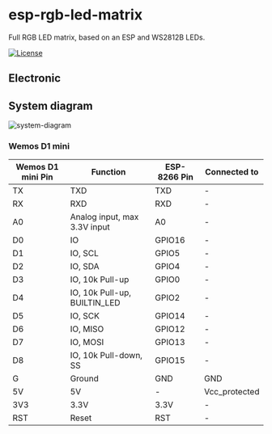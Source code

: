 # esp-rgb-led-matrix
Full RGB LED matrix, based on an ESP and WS2812B LEDs.

[![License](https://img.shields.io/badge/license-MIT-blue.svg)](http://choosealicense.com/licenses/mit/)

## Electronic

## System diagram

![system-diagram](https://github.com/BlueAndi/esp-rgb-led-matrix/blob/master/doc/design/system.png)

### Wemos D1 mini

| Wemos D1 mini Pin | Function | ESP-8266 Pin | Connected to |
| --- | --- | --- | --- |
| TX | TXD | TXD | - |
| RX | RXD | RXD | - |
| A0 | Analog input, max 3.3V input | A0 | - |
| D0 | IO | GPIO16 | - |
| D1 | IO, SCL | GPIO5 | - |
| D2 | IO, SDA | GPIO4 | - |
| D3 | IO, 10k Pull-up | GPIO0 | - |
| D4 | IO, 10k Pull-up, BUILTIN_LED | GPIO2 | - |
| D5 | IO, SCK | GPIO14 | - |
| D6 | IO, MISO | GPIO12 | - |
| D7 | IO, MOSI | GPIO13 | - |
| D8 | IO, 10k Pull-down, SS | GPIO15 | - |
| G | Ground | GND | GND |
| 5V | 5V | - | Vcc_protected |
| 3V3 | 3.3V | 3.3V | - |
| RST | Reset | RST | - |

